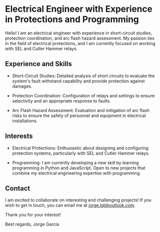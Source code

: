# Electrical Engineer with Experience in Protections and Programming

Hello! I am an electrical engineer with experience in short-circuit studies, protection coordination, and arc flash hazard assessment. My passion lies in the field of electrical protections, and I am currently focused on working with SEL and Cutler Hammer relays.

## Experience and Skills

- Short-Circuit Studies: Detailed analysis of short circuits to evaluate the system's fault withstand capability and provide protection against damages.

- Protection Coordination: Configuration of relays and settings to ensure selectivity and an appropriate response to faults.

- Arc Flash Hazard Assessment: Evaluation and mitigation of arc flash risks to ensure the safety of personnel and equipment in electrical installations.

## Interests

- Electrical Protections: Enthusiastic about designing and configuring protection systems, particularly with SEL and Cutler Hammer relays.

- Programming: I am currently developing a new skill by learning programming in Python and JavaScript. Open to new projects that combine my electrical engineering expertise with programming.

## Contact

I am excited to collaborate on interesting and challenging projects! If you wish to get in touch, you can email me at jorge.lgt@outlook.com.

Thank you for your interest!

Best regards,
Jorge García